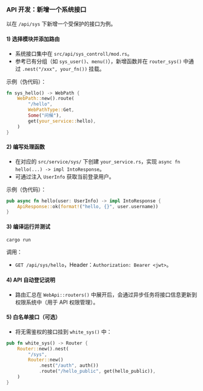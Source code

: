 ### API 开发：新增一个系统接口

以在 `/api/sys` 下新增一个受保护的接口为例。

#### 1) 选择模块并添加路由
- 系统接口集中在 `src/api/sys_controll/mod.rs`。
- 参考已有分组（如 `sys_user()`、`menu()`），新增函数并在 `router_sys()` 中通过 `.nest("/xxx", your_fn())` 挂载。

示例（伪代码）：
```rust
fn sys_hello() -> WebPath {
    WebPath::new().route(
        "/hello",
        WebPathType::Get,
        Some("问候"),
        get(your_service::hello),
    )
}
```

#### 2) 编写处理函数
- 在对应的 `src/service/sys/` 下创建 `your_service.rs`，实现 `async fn hello(...) -> impl IntoResponse`。
- 可通过注入 `UserInfo` 获取当前登录用户。

示例（伪代码）：
```rust
pub async fn hello(user: UserInfo) -> impl IntoResponse {
    ApiResponse::ok(format!("hello, {}", user.username))
}
```

#### 3) 编译运行并测试
```bash
cargo run
```
调用：
- `GET /api/sys/hello`，Header：`Authorization: Bearer <jwt>`。

#### 4) API 自动登记说明
- 路由汇总在 `WebApi::routers()` 中展开后，会通过异步任务将接口信息更新到权限系统中（用于 API 权限管理）。

#### 5) 白名单接口（可选）
- 将无需鉴权的接口挂到 `white_sys()` 中：
```rust
pub fn white_sys() -> Router {
    Router::new().nest(
        "/sys",
        Router::new()
            .nest("/auth", auth())
            .route("/hello_public", get(hello_public)),
    )
}
```
